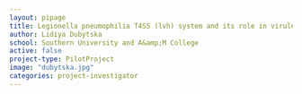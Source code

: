 ```yaml
---
layout: pipage
title: Legionella pneumophilia T4SS (lvh) system and its role in virulence
author: Lidiya Dubytska
school: Southern University and A&amp;M College
active: false
project-type: PilotProject
image: "dubytska.jpg"
categories: project-investigator
---
```

